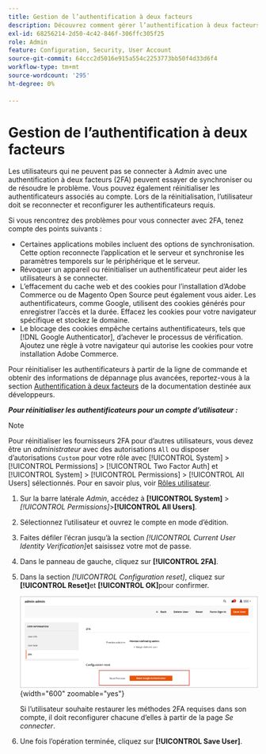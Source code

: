 ```yaml
---
title: Gestion de l’authentification à deux facteurs
description: Découvrez comment gérer l’authentification à deux facteurs et réinitialiser les authentificateurs pour les utilisateurs administrateurs.
exl-id: 68256214-2d50-4c42-846f-306ffc305f25
role: Admin
feature: Configuration, Security, User Account
source-git-commit: 64ccc2d5016e915a554c2253773bb50f4d33d6f4
workflow-type: tm+mt
source-wordcount: '295'
ht-degree: 0%

---
```


# Gestion de l’authentification à deux facteurs

Les utilisateurs qui ne peuvent pas se connecter à _Admin_ avec une authentification à deux facteurs (2FA) peuvent essayer de synchroniser ou de résoudre le problème. Vous pouvez également réinitialiser les authentificateurs associés au compte. Lors de la réinitialisation, l’utilisateur doit se reconnecter et reconfigurer les authentificateurs requis.

Si vous rencontrez des problèmes pour vous connecter avec 2FA, tenez compte des points suivants :

- Certaines applications mobiles incluent des options de synchronisation. Cette option reconnecte l’application et le serveur et synchronise les paramètres temporels sur le périphérique et le serveur.
- Révoquer un appareil ou réinitialiser un authentificateur peut aider les utilisateurs à se connecter.
- L’effacement du cache web et des cookies pour l’installation d’Adobe Commerce ou de Magento Open Source peut également vous aider. Les authentificateurs, comme Google, utilisent des cookies générés pour enregistrer l’accès et la durée. Effacez les cookies pour votre navigateur spécifique et stockez le domaine.
- Le blocage des cookies empêche certains authentificateurs, tels que [!DNL Google Authenticator], d’achever le processus de vérification. Ajoutez une règle à votre navigateur qui autorise les cookies pour votre installation Adobe Commerce.

Pour réinitialiser les authentificateurs à partir de la ligne de commande et obtenir des informations de dépannage plus avancées, reportez-vous à la section [Authentification à deux facteurs](https://developer.adobe.com/commerce/testing/functional-testing-framework/two-factor-authentication/) de la documentation destinée aux développeurs.

**_Pour réinitialiser les authentificateurs pour un compte d’utilisateur :_**

>[!NOTE]
>
>Pour réinitialiser les fournisseurs 2FA pour d’autres utilisateurs, vous devez être un _administrateur_ avec des autorisations `All` ou disposer d’autorisations `Custom` pour votre rôle avec [!UICONTROL System] > [!UICONTROL Permissions] > [!UICONTROL Two Factor Auth] et [!UICONTROL System] > [!UICONTROL Permissions] > [!UICONTROL All Users] sélectionnés. Pour en savoir plus, voir [Rôles utilisateur](permissions-user-roles.md).

1. Sur la barre latérale _Admin_, accédez à **[!UICONTROL System]** > _[!UICONTROL Permissions]_>**[!UICONTROL All Users]**.

1. Sélectionnez l’utilisateur et ouvrez le compte en mode d’édition.

1. Faites défiler l’écran jusqu’à la section _[!UICONTROL Current User Identity Verification]_&#x200B;et saisissez votre mot de passe.

1. Dans le panneau de gauche, cliquez sur **[!UICONTROL 2FA]**.

1. Dans la section _[!UICONTROL Configuration reset]_, cliquez sur **[!UICONTROL Reset]**&#x200B;et **[!UICONTROL OK]**&#x200B;pour confirmer.

   ![Compte utilisateur - activer 2FA](./assets/admin-2fa-config-reset-providers.png){width="600" zoomable="yes"}

   Si l’utilisateur souhaite restaurer les méthodes 2FA requises dans son compte, il doit reconfigurer chacune d’elles à partir de la page _Se connecter_.

1. Une fois l’opération terminée, cliquez sur **[!UICONTROL Save User]**.
